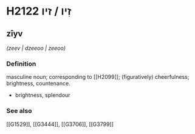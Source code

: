 # H2122 זִיו / זיו

## zîyv

_(zeev | dzeeoo | zeeoo)_

### Definition

masculine noun; corresponding to [[H2099]]; (figuratively) cheerfulness; brightness, countenance.

- brightness, splendour
### See also

[[G1529]], [[G3444]], [[G3706]], [[G3799]]

